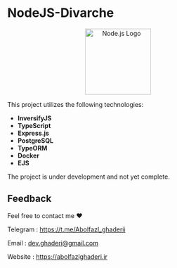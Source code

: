 
# NodeJS-Divarche

<p align="center">
  <a href="https://nodejs.org/" target="_blank"><img src="https://nodejs.org/static/images/logo.svg" width="150" alt="Node.js Logo" /></a>
</p>

This project utilizes the following technologies:
- **InversifyJS**
- **TypeScript**
- **Express.js**
- **PostgreSQL**
- **TypeORM**
- **Docker**
- **EJS**

The project is under development and not yet complete.


## Feedback

Feel free to contact me  ❤️

Telegram : https://t.me/Abolfazl_ghaderii 

Email : dev.ghaderi@gmail.com   

Website : https://abolfazlghaderi.ir
